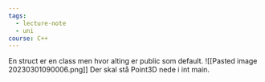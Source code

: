 ```yaml
---
tags:
  - lecture-note
  - uni
course: C++
---
```

En struct er en class men hvor alting er public som default.
![[Pasted image 20230301090006.png]]
Der skal stå Point3D nede i int main.

